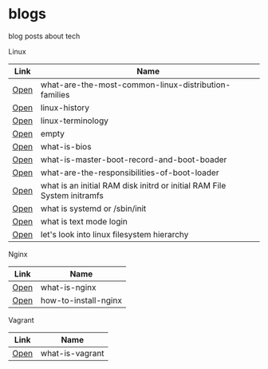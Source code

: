 # blogs

blog posts about tech

Linux

| Link | Name   |
| ------------- | ------------- |
| [Open](/posts/230117) | what-are-the-most-common-linux-distribution-families  |
| [Open](/posts/230118) | linux-history    |
| [Open](/posts/230119) | linux-terminology    |
| [Open](/posts/230120) | empty  |
| [Open](/posts/230121) | what-is-bios  |
| [Open](/posts/230122) | what-is-master-boot-record-and-boot-boader  |
| [Open](/posts/230123) | what-are-the-responsibilities-of-boot-loader |
| [Open](/posts/230127) | what is an initial RAM disk initrd or initial RAM File System initramfs  |
| [Open](/posts/230128) | what is systemd or /sbin/init  |
| [Open](/posts/230129) | what is text mode login  |
| [Open](/posts/230130) | let's look into linux filesystem hierarchy  |


Nginx

| Link | Name  |
| ------------- | ------------- |
| [Open](/posts/230124) | what-is-nginx    |
| [Open](/posts/230125) | how-to-install-nginx    |


Vagrant 

| Link | Name  |
| ------------- | ------------- |
| [Open](/posts/230126) | what-is-vagrant |

